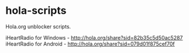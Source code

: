 hola-scripts
============

Hola.org unblocker scripts.

iHeartRadio for Windows - http://hola.org/share?sid=82b35c5d50ac5287
iHeartRadio for Android - http://hola.org/share?sid=079d01f875cef70f
